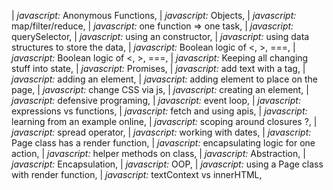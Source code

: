 | *javascript:* Anonymous Functions,
| *javascript:* Objects,
| *javascript:* map/filter/reduce,
| *javascript:* one function => one task,
| *javascript:* querySelector,
| *javascript:* using an constructor,
| *javascript:* using data structures to store the data,
| *javascript:* Boolean logic of <, >, ===,
| *javascript:* Boolean logic of <, >, ===,
| *javascript:* Keeping all changing stuff into state,
| *javascript:* Promises,
| *javascript:* add text with a tag,
| *javascript:* adding an element,
| *javascript:* adding element to place on the page,
| *javascript:* change CSS via js,
| *javascript:* creating an element,
| *javascript:* defensive programing,
| *javascript:* event loop,
| *javascript:* expressions vs functions,
| *javascript:* fetch and using apis,
| *javascript:* learning from an example online,
| *javascript:* scoping around closures ?,
| *javascript:* spread operator,
| *javascript:* working with dates,
| *javascript:* Page class has a render function,
| *javascript:* encapsulating logic for one action,
| *javascript:* helper methods on class,
| *javascript:* Abstraction,
| *javascript:* Encapsulation,
| *javascript:* OOP,
| *javascript:* using a Page class with render function,
| *javascript:* textContext vs innerHTML,
